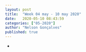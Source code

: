 ```yaml
---
layout: post
title:  "Week 04 may - 10 may 2020"
date:   2020-05-10 08:43:59
categories: ["05-2020"]
author: "Nelson Gonçalves"
published: true
---
```


* 

